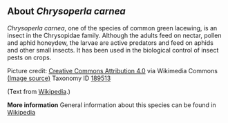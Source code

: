 **About *Chrysoperla carnea***
-------------------------
*Chrysoperla carnea*, one of the species of common green lacewing, is 
an insect in the Chrysopidae family. Although the adults feed on 
nectar, pollen and aphid honeydew, the larvae are active predators and 
feed on aphids and other small insects. It has been used in the 
biological control of insect pests on crops.


Picture credit: [Creative Commons Attribution 4.0](https://creativecommons.org/licenses/by/4.0) via Wikimedia Commons [(Image source)](https://en.wikipedia.org/wiki/File:Chrysoperla_carnea01.jpg)
Taxonomy ID [189513](https://www.uniprot.org/taxonomy/189513)

(Text from [Wikipedia](https://en.wikipedia.org/).)

**More information**
General information about this species can be found in [Wikipedia](https://en.wikipedia.org/wiki/Chrysoperla_carnea)
